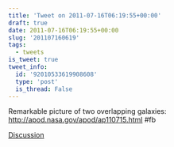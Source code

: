 ```yaml
---
title: 'Tweet on 2011-07-16T06:19:55+00:00'
draft: true
date: 2011-07-16T06:19:55+00:00
slug: '201107160619'
tags:
  - tweets
is_tweet: true
tweet_info:
  id: '92010533619908608'
  type: 'post'
  is_thread: False
---
```




Remarkable picture of two overlapping galaxies: <http://apod.nasa.gov/apod/ap110715.html> #fb

[Discussion](https://x.com/sytelus/status/92010533619908608)
